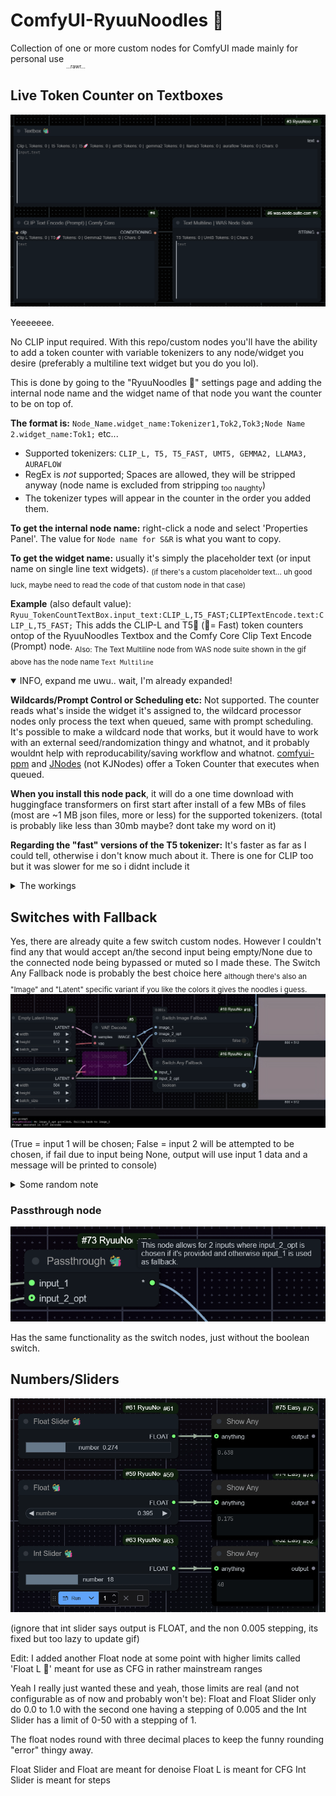 # ComfyUI-RyuuNoodles 🐲

Collection of one or more custom nodes for ComfyUI made mainly for personal use <sub><sub><sub>...rawr...</sub></sub></sub>

## Live Token Counter on Textboxes

![Live token counter showcase](assets/token_counter_overlay.gif)

Yeeeeeee.

No CLIP input required. With this repo/custom nodes you'll have the ability to add a token counter with variable tokenizers to any node/widget you desire (preferably a multiline text widget but you do you lol).

This is done by going to the "RyuuNoodles 🐲" settings page and adding the internal node name and the widget name of that node you want the counter to be on top of.

**The format is:** `Node_Name.widget_name:Tokenizer1,Tok2,Tok3;Node Name 2.widget_name:Tok1;` etc...

- Supported tokenizers: `CLIP_L, T5, T5_FAST, UMT5, GEMMA2, LLAMA3, AURAFLOW`
- RegEx is _not_ supported; Spaces are allowed, they will be stripped anyway (node name is excluded from stripping <sub>too naughty</sub>)
- The tokenizer types will appear in the counter in the order you added them.

**To get the internal node name:** right-click a node and select 'Properties Panel'. The value for `Node name for S&R` is what you want to copy.

**To get the widget name:** usually it's simply the placeholder text (or input name on single line text widgets). <sub>(if there's a custom placeholder text... uh good luck, maybe need to read the code of that custom node in that case)</sub>

**Example** (also default value): `Ryuu_TokenCountTextBox.input_text:CLIP_L,T5_FAST;CLIPTextEncode.text:CLIP_L,T5_FAST;`
This adds the CLIP-L and T5🚀 (🚀= Fast) token counters ontop of the RyuuNoodles Textbox and the Comfy Core Clip Text Encode (Prompt) node.
<sub>Also: The Text Multiline node from WAS node suite shown in the gif above has the node name `Text Multiline`</sub>


<details open><summary>INFO, expand me uwu.. wait, I'm already expanded!</summary>


**Wildcards/Prompt Control or Scheduling etc:** Not supported. The counter reads what's inside the widget it's assigned to, the wildcard processor nodes only process the text when queued, same with prompt scheduling. It's possible to make a wildcard node that works, but it would have to work with an external seed/randomization thingy and whatnot, and it probably wouldnt help with reproducability/saving workflow and whatnot. 
[comfyui-ppm](https://github.com/pamparamm/ComfyUI-ppm) and [JNodes](https://github.com/JaredTherriault/ComfyUI-JNodes) (not KJNodes) offer a Token Counter that executes when queued.

**When you install this node pack**, it will do a one time download with huggingface transformers on first start after install of a few MBs of files (most are ~1 MB json files, more or less) for the supported tokenizers. (total is probably like less than 30mb maybe? dont take my word on it)

**Regarding the "fast" versions of the T5 tokenizer:** It's faster as far as I could tell, otherwise i don't know much about it. There is one for CLIP too but it was slower for me so i didnt include it</details>

<details><summary>The workings</summary>Too lazy to add detailed information here but the code to display it on the node is in tokenCounterOverlay.js using mainly nodeType.prototype.onDrawForeground and the code that turns text into tokens is in update_token_count.py

There is a minimal standalone version/script for CLIP-L here: <https://gist.github.com/DraconicDragon/10ac26d0d11ea9b14a0edae5d728bc96></details>

## Switches with Fallback

Yes, there are already quite a few switch custom nodes. However I couldn't find any that would accept an/the second input being empty/None due to the connected node being bypassed or muted so I made these.
The Switch Any Fallback node is probably the best choice here <sub>although there's also an "Image" and "Latent" specific variant if you like the colors it gives the noodles i guess.</sub>
![Showcase for switch nodes](assets/switches_showcase.png)

(True = input 1 will be chosen; False = input 2 will be attempted to be chosen, if fail due to input being None, output will use input 1 data and a message will be printed to console)
<details><summary>Some random note</summary>I briefly had the idea of allowing the user to add more switch nodes through a yaml with multiple inputs but I think this isn't good for reproducability/sharing the workflow.

A solution to still have a similar kind of thing is making a switch node that would allow a dynamic amount of inputs that increases using an option on the node or increases by 1 as inputs are being populated, however ComfyUI frontend updates are moving fast any changing how inputs work, and it seems like it breaks things like this (as can be seen on the Impact Pack Switch (Any) node as of writing, it doesn't create new inputs anymore) so I'm holding off working on that</details>

### Passthrough node

![Passthrough node showcase](assets/passthrough.png)

Has the same functionality as the switch nodes, just without the boolean switch.

## Numbers/Sliders

![numbers and sliders nodes showcase](assets/numbers_and_sliders.gif)

(ignore that int slider says output is FLOAT, and the non 0.005 stepping, its fixed but too lazy to update gif)

Edit: I added another Float node at some point with higher limits called 'Float L 🐲' meant for use as CFG in rather mainstream ranges

Yeah I really just wanted these and yeah, those limits are real (and not configurable as of now and probably won't be): Float and Float Slider only do 0.0 to 1.0 with the second one having a stepping of 0.005 and the Int Slider has a limit of 0-50 with a stepping of 1.

The float nodes round with three decimal places to keep the funny rounding "error" thingy away.

Float Slider and Float are meant for denoise
Float L is meant for CFG
Int Slider is meant for steps
